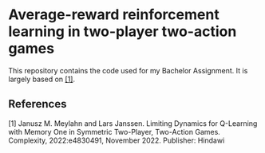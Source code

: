 # Average-reward reinforcement learning in two-player two-action games

This repository contains the code used for my Bachelor Assignment. It is largely based on [[1]](#1).

## References
<a id="1">[1]</a> 
Janusz M. Meylahn and Lars Janssen.
Limiting Dynamics for Q-Learning with Memory One in Symmetric Two-Player, Two-Action Games.
Complexity, 2022:e4830491, November 2022. Publisher: Hindawi
